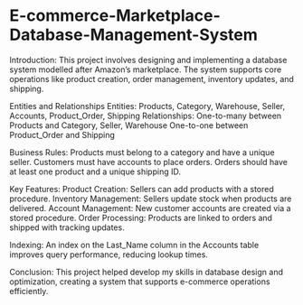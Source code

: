 # E-commerce-Marketplace-Database-Management-System

Introduction: This project involves designing and implementing a database system modelled after Amazon’s marketplace. The system supports core operations like product creation, order management, inventory updates, and shipping.

Entities and Relationships Entities: Products, Category, Warehouse, Seller, Accounts, Product_Order, Shipping Relationships: One-to-many between Products and Category, Seller, Warehouse One-to-one between Product_Order and Shipping

Business Rules: Products must belong to a category and have a unique seller. Customers must have accounts to place orders. Orders should have at least one product and a unique shipping ID.

Key Features: Product Creation: Sellers can add products with a stored procedure. Inventory Management: Sellers update stock when products are delivered. Account Management: New customer accounts are created via a stored procedure. Order Processing: Products are linked to orders and shipped with tracking updates.

Indexing: An index on the Last_Name column in the Accounts table improves query performance, reducing lookup times.

Conclusion: This project helped develop my skills in database design and optimization, creating a system that supports e-commerce operations efficiently.
